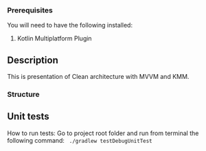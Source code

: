 ### Prerequisites
You will need to have the following installed:

1. Kotlin Multiplatform Plugin


## Description
This is presentation of Clean architecture with MVVM and KMM.

### Structure



## Unit tests



How to run tests:
Go to project root folder and run from terminal the following command:
`` ./gradlew testDebugUnitTest``